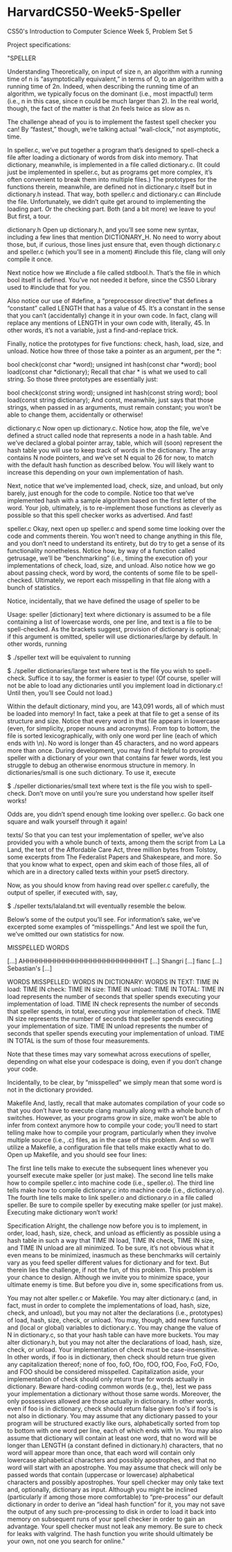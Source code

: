 # HarvardCS50-Week5-Speller

CS50's Introduction to Computer Science
Week 5, Problem Set 5

Project specifications:

"SPELLER

Understanding
Theoretically, on input of size n, an algorithm with a running time of n is “asymptotically equivalent,” in terms of O, to an algorithm with a running time of 2n. Indeed, when describing the running time of an algorithm, we typically focus on the dominant (i.e., most impactful) term (i.e., n in this case, since n could be much larger than 2). In the real world, though, the fact of the matter is that 2n feels twice as slow as n.

The challenge ahead of you is to implement the fastest spell checker you can! By “fastest,” though, we’re talking actual “wall-clock,” not asymptotic, time.

In speller.c, we’ve put together a program that’s designed to spell-check a file after loading a dictionary of words from disk into memory. That dictionary, meanwhile, is implemented in a file called dictionary.c. (It could just be implemented in speller.c, but as programs get more complex, it’s often convenient to break them into multiple files.) The prototypes for the functions therein, meanwhile, are defined not in dictionary.c itself but in dictionary.h instead. That way, both speller.c and dictionary.c can #include the file. Unfortunately, we didn’t quite get around to implementing the loading part. Or the checking part. Both (and a bit more) we leave to you! But first, a tour.

dictionary.h
Open up dictionary.h, and you’ll see some new syntax, including a few lines that mention DICTIONARY_H. No need to worry about those, but, if curious, those lines just ensure that, even though dictionary.c and speller.c (which you’ll see in a moment) #include this file, clang will only compile it once.

Next notice how we #include a file called stdbool.h. That’s the file in which bool itself is defined. You’ve not needed it before, since the CS50 Library used to #include that for you.

Also notice our use of #define, a “preprocessor directive” that defines a “constant” called LENGTH that has a value of 45. It’s a constant in the sense that you can’t (accidentally) change it in your own code. In fact, clang will replace any mentions of LENGTH in your own code with, literally, 45. In other words, it’s not a variable, just a find-and-replace trick.

Finally, notice the prototypes for five functions: check, hash, load, size, and unload. Notice how three of those take a pointer as an argument, per the *:

bool check(const char *word);
unsigned int hash(const char *word);
bool load(const char *dictionary);
Recall that char * is what we used to call string. So those three prototypes are essentially just:

bool check(const string word);
unsigned int hash(const string word);
bool load(const string dictionary);
And const, meanwhile, just says that those strings, when passed in as arguments, must remain constant; you won’t be able to change them, accidentally or otherwise!

dictionary.c
Now open up dictionary.c. Notice how, atop the file, we’ve defined a struct called node that represents a node in a hash table. And we’ve declared a global pointer array, table, which will (soon) represent the hash table you will use to keep track of words in the dictionary. The array contains N node pointers, and we’ve set N equal to 26 for now, to match with the default hash function as described below. You will likely want to increase this depending on your own implementation of hash.

Next, notice that we’ve implemented load, check, size, and unload, but only barely, just enough for the code to compile. Notice too that we’ve implemented hash with a sample algorithm based on the first letter of the word. Your job, ultimately, is to re-implement those functions as cleverly as possible so that this spell checker works as advertised. And fast!

speller.c
Okay, next open up speller.c and spend some time looking over the code and comments therein. You won’t need to change anything in this file, and you don’t need to understand its entirety, but do try to get a sense of its functionality nonetheless. Notice how, by way of a function called getrusage, we’ll be “benchmarking” (i.e., timing the execution of) your implementations of check, load, size, and unload. Also notice how we go about passing check, word by word, the contents of some file to be spell-checked. Ultimately, we report each misspelling in that file along with a bunch of statistics.

Notice, incidentally, that we have defined the usage of speller to be

Usage: speller [dictionary] text
where dictionary is assumed to be a file containing a list of lowercase words, one per line, and text is a file to be spell-checked. As the brackets suggest, provision of dictionary is optional; if this argument is omitted, speller will use dictionaries/large by default. In other words, running

$ ./speller text
will be equivalent to running

$ ./speller dictionaries/large text
where text is the file you wish to spell-check. Suffice it to say, the former is easier to type! (Of course, speller will not be able to load any dictionaries until you implement load in dictionary.c! Until then, you’ll see Could not load.)

Within the default dictionary, mind you, are 143,091 words, all of which must be loaded into memory! In fact, take a peek at that file to get a sense of its structure and size. Notice that every word in that file appears in lowercase (even, for simplicity, proper nouns and acronyms). From top to bottom, the file is sorted lexicographically, with only one word per line (each of which ends with \n). No word is longer than 45 characters, and no word appears more than once. During development, you may find it helpful to provide speller with a dictionary of your own that contains far fewer words, lest you struggle to debug an otherwise enormous structure in memory. In dictionaries/small is one such dictionary. To use it, execute

$ ./speller dictionaries/small text
where text is the file you wish to spell-check. Don’t move on until you’re sure you understand how speller itself works!

Odds are, you didn’t spend enough time looking over speller.c. Go back one square and walk yourself through it again!

texts/
So that you can test your implementation of speller, we’ve also provided you with a whole bunch of texts, among them the script from La La Land, the text of the Affordable Care Act, three million bytes from Tolstoy, some excerpts from The Federalist Papers and Shakespeare, and more. So that you know what to expect, open and skim each of those files, all of which are in a directory called texts within your pset5 directory.

Now, as you should know from having read over speller.c carefully, the output of speller, if executed with, say,

$ ./speller texts/lalaland.txt
will eventually resemble the below.

Below’s some of the output you’ll see. For information’s sake, we’ve excerpted some examples of “misspellings.” And lest we spoil the fun, we’ve omitted our own statistics for now.

MISSPELLED WORDS

[...]
AHHHHHHHHHHHHHHHHHHHHHHHHHHHT
[...]
Shangri
[...]
fianc
[...]
Sebastian's
[...]

WORDS MISSPELLED:
WORDS IN DICTIONARY:
WORDS IN TEXT:
TIME IN load:
TIME IN check:
TIME IN size:
TIME IN unload:
TIME IN TOTAL:
TIME IN load represents the number of seconds that speller spends executing your implementation of load. TIME IN check represents the number of seconds that speller spends, in total, executing your implementation of check. TIME IN size represents the number of seconds that speller spends executing your implementation of size. TIME IN unload represents the number of seconds that speller spends executing your implementation of unload. TIME IN TOTAL is the sum of those four measurements.

Note that these times may vary somewhat across executions of speller, depending on what else your codespace is doing, even if you don’t change your code.

Incidentally, to be clear, by “misspelled” we simply mean that some word is not in the dictionary provided.

Makefile
And, lastly, recall that make automates compilation of your code so that you don’t have to execute clang manually along with a whole bunch of switches. However, as your programs grow in size, make won’t be able to infer from context anymore how to compile your code; you’ll need to start telling make how to compile your program, particularly when they involve multiple source (i.e., .c) files, as in the case of this problem. And so we’ll utilize a Makefile, a configuration file that tells make exactly what to do. Open up Makefile, and you should see four lines:

The first line tells make to execute the subsequent lines whenever you yourself execute make speller (or just make).
The second line tells make how to compile speller.c into machine code (i.e., speller.o).
The third line tells make how to compile dictionary.c into machine code (i.e., dictionary.o).
The fourth line tells make to link speller.o and dictionary.o in a file called speller.
Be sure to compile speller by executing make speller (or just make). Executing make dictionary won’t work!

Specification
Alright, the challenge now before you is to implement, in order, load, hash, size, check, and unload as efficiently as possible using a hash table in such a way that TIME IN load, TIME IN check, TIME IN size, and TIME IN unload are all minimized. To be sure, it’s not obvious what it even means to be minimized, inasmuch as these benchmarks will certainly vary as you feed speller different values for dictionary and for text. But therein lies the challenge, if not the fun, of this problem. This problem is your chance to design. Although we invite you to minimize space, your ultimate enemy is time. But before you dive in, some specifications from us.

You may not alter speller.c or Makefile.
You may alter dictionary.c (and, in fact, must in order to complete the implementations of load, hash, size, check, and unload), but you may not alter the declarations (i.e., prototypes) of load, hash, size, check, or unload. You may, though, add new functions and (local or global) variables to dictionary.c.
You may change the value of N in dictionary.c, so that your hash table can have more buckets.
You may alter dictionary.h, but you may not alter the declarations of load, hash, size, check, or unload.
Your implementation of check must be case-insensitive. In other words, if foo is in dictionary, then check should return true given any capitalization thereof; none of foo, foO, fOo, fOO, fOO, Foo, FoO, FOo, and FOO should be considered misspelled.
Capitalization aside, your implementation of check should only return true for words actually in dictionary. Beware hard-coding common words (e.g., the), lest we pass your implementation a dictionary without those same words. Moreover, the only possessives allowed are those actually in dictionary. In other words, even if foo is in dictionary, check should return false given foo's if foo's is not also in dictionary.
You may assume that any dictionary passed to your program will be structured exactly like ours, alphabetically sorted from top to bottom with one word per line, each of which ends with \n. You may also assume that dictionary will contain at least one word, that no word will be longer than LENGTH (a constant defined in dictionary.h) characters, that no word will appear more than once, that each word will contain only lowercase alphabetical characters and possibly apostrophes, and that no word will start with an apostrophe.
You may assume that check will only be passed words that contain (uppercase or lowercase) alphabetical characters and possibly apostrophes.
Your spell checker may only take text and, optionally, dictionary as input. Although you might be inclined (particularly if among those more comfortable) to “pre-process” our default dictionary in order to derive an “ideal hash function” for it, you may not save the output of any such pre-processing to disk in order to load it back into memory on subsequent runs of your spell checker in order to gain an advantage.
Your spell checker must not leak any memory. Be sure to check for leaks with valgrind.
The hash function you write should ultimately be your own, not one you search for online."

